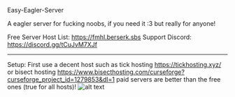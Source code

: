 Easy-Eagler-Server

A eagler server for fucking noobs, if you need it :3 but really for anyone!

Free Server Host List: https://fmhl.berserk.sbs
Support Discord: https://discord.gg/tCuJvM7XJf

----------------------------------------------------------------------------

Setup: 
First use a decent host such as tick hosting https://tickhosting.xyz/ or bisect hosting https://www.bisecthosting.com/curseforge?curseforge_project_id=1279853&dl=1 paid servers are better than the free ones (true for all hosts)!
![alt text](https://img.wiki.kyle-hosting.xyz/github/bisect.png)

